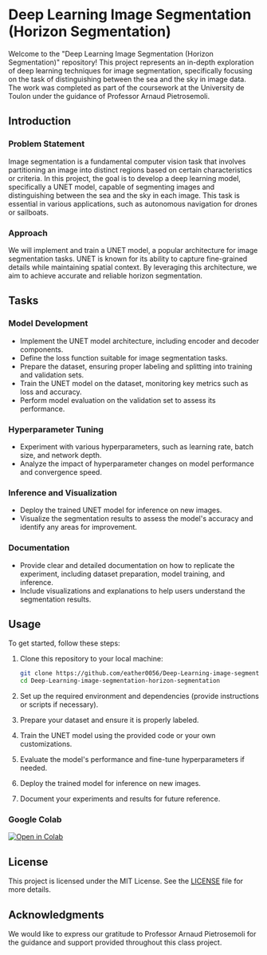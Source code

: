 # Deep Learning Image Segmentation (Horizon Segmentation)

Welcome to the "Deep Learning Image Segmentation (Horizon Segmentation)" repository! This project represents an in-depth exploration of deep learning techniques for image segmentation, specifically focusing on the task of distinguishing between the sea and the sky in image data. The work was completed as part of the coursework at the University de Toulon under the guidance of Professor Arnaud Pietrosemoli.

## Introduction

### Problem Statement
Image segmentation is a fundamental computer vision task that involves partitioning an image into distinct regions based on certain characteristics or criteria. In this project, the goal is to develop a deep learning model, specifically a UNET model, capable of segmenting images and distinguishing between the sea and the sky in each image. This task is essential in various applications, such as autonomous navigation for drones or sailboats.

### Approach
We will implement and train a UNET model, a popular architecture for image segmentation tasks. UNET is known for its ability to capture fine-grained details while maintaining spatial context. By leveraging this architecture, we aim to achieve accurate and reliable horizon segmentation.

## Tasks

### Model Development
- Implement the UNET model architecture, including encoder and decoder components.
- Define the loss function suitable for image segmentation tasks.
- Prepare the dataset, ensuring proper labeling and splitting into training and validation sets.
- Train the UNET model on the dataset, monitoring key metrics such as loss and accuracy.
- Perform model evaluation on the validation set to assess its performance.

### Hyperparameter Tuning
- Experiment with various hyperparameters, such as learning rate, batch size, and network depth.
- Analyze the impact of hyperparameter changes on model performance and convergence speed.

### Inference and Visualization
- Deploy the trained UNET model for inference on new images.
- Visualize the segmentation results to assess the model's accuracy and identify any areas for improvement.

### Documentation
- Provide clear and detailed documentation on how to replicate the experiment, including dataset preparation, model training, and inference.
- Include visualizations and explanations to help users understand the segmentation results.

## Usage

To get started, follow these steps:

1. Clone this repository to your local machine:

   ```bash
   git clone https://github.com/eather0056/Deep-Learning-image-segmentation-horizon-segmentation.git
   cd Deep-Learning-image-segmentation-horizon-segmentation
   ```

2. Set up the required environment and dependencies (provide instructions or scripts if necessary).

3. Prepare your dataset and ensure it is properly labeled.

4. Train the UNET model using the provided code or your own customizations.

5. Evaluate the model's performance and fine-tune hyperparameters if needed.

6. Deploy the trained model for inference on new images.

7. Document your experiments and results for future reference.

### Google Colab
[![Open in Colab](https://colab.research.google.com/assets/colab-badge.svg)](https://colab.research.google.com/drive/1nlb0lmy1Vjp-j6qzvD82GZkLJK4pGjr8#scrollTo=vDJuDBXqPxsB)

## License

This project is licensed under the MIT License. See the [LICENSE](LICENSE) file for more details.

## Acknowledgments

We would like to express our gratitude to Professor Arnaud Pietrosemoli for the guidance and support provided throughout this class project.
